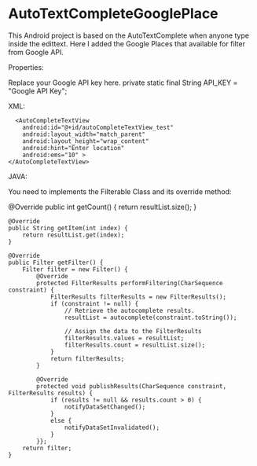 AutoTextCompleteGooglePlace
===========================

This Android project is based on the AutoTextComplete when anyone type inside the edittext. Here I added the Google Places that available for filter from Google API.


Properties:


  Replace your Google API key here.
	private static final String API_KEY = "Google API Key";
	
XML:

	  <AutoCompleteTextView
        android:id="@+id/autoCompleteTextView_test"
        android:layout_width="match_parent"
        android:layout_height="wrap_content"
        android:hint="Enter location"
        android:ems="10" >
    </AutoCompleteTextView>
	
JAVA:

You need to implements the Filterable Class and its override method:

 @Override
    public int getCount() {
        return resultList.size();
    }

    @Override
    public String getItem(int index) {
        return resultList.get(index);
    }

    @Override
    public Filter getFilter() {
        Filter filter = new Filter() {
            @Override
            protected FilterResults performFiltering(CharSequence constraint) {
                FilterResults filterResults = new FilterResults();
                if (constraint != null) {
                    // Retrieve the autocomplete results.
                    resultList = autocomplete(constraint.toString());

                    // Assign the data to the FilterResults
                    filterResults.values = resultList;
                    filterResults.count = resultList.size();
                }
                return filterResults;
            }

            @Override
            protected void publishResults(CharSequence constraint, FilterResults results) {
                if (results != null && results.count > 0) {
                    notifyDataSetChanged();
                }
                else {
                    notifyDataSetInvalidated();
                }
            }};
        return filter;
    }
    
    
